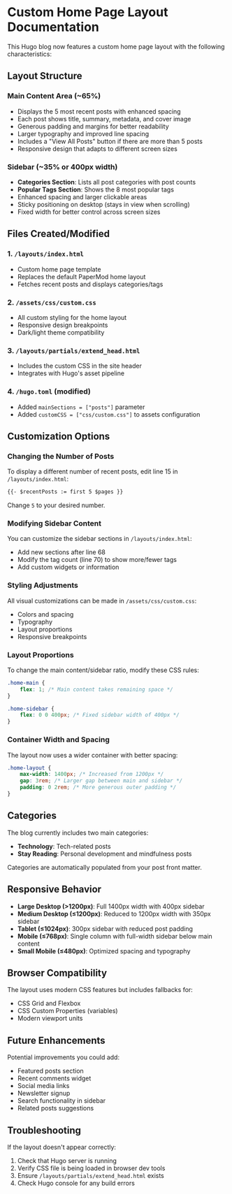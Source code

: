 # Custom Home Page Layout Documentation

This Hugo blog now features a custom home page layout with the following characteristics:

## Layout Structure

### Main Content Area (~65%)
- Displays the 5 most recent posts with enhanced spacing
- Each post shows title, summary, metadata, and cover image
- Generous padding and margins for better readability
- Larger typography and improved line spacing
- Includes a "View All Posts" button if there are more than 5 posts
- Responsive design that adapts to different screen sizes

### Sidebar (~35% or 400px width)
- **Categories Section**: Lists all post categories with post counts
- **Popular Tags Section**: Shows the 8 most popular tags
- Enhanced spacing and larger clickable areas
- Sticky positioning on desktop (stays in view when scrolling)
- Fixed width for better control across screen sizes

## Files Created/Modified

### 1. `/layouts/index.html`
- Custom home page template
- Replaces the default PaperMod home layout
- Fetches recent posts and displays categories/tags

### 2. `/assets/css/custom.css`
- All custom styling for the home layout
- Responsive design breakpoints
- Dark/light theme compatibility

### 3. `/layouts/partials/extend_head.html`
- Includes the custom CSS in the site header
- Integrates with Hugo's asset pipeline

### 4. `/hugo.toml` (modified)
- Added `mainSections = ["posts"]` parameter
- Added `customCSS = ["css/custom.css"]` to assets configuration

## Customization Options

### Changing the Number of Posts
To display a different number of recent posts, edit line 15 in `/layouts/index.html`:
```html
{{- $recentPosts := first 5 $pages }}
```
Change `5` to your desired number.

### Modifying Sidebar Content
You can customize the sidebar sections in `/layouts/index.html`:
- Add new sections after line 68
- Modify the tag count (line 70) to show more/fewer tags
- Add custom widgets or information

### Styling Adjustments
All visual customizations can be made in `/assets/css/custom.css`:
- Colors and spacing
- Typography
- Layout proportions
- Responsive breakpoints

### Layout Proportions
To change the main content/sidebar ratio, modify these CSS rules:
```css
.home-main {
    flex: 1; /* Main content takes remaining space */
}

.home-sidebar {
    flex: 0 0 400px; /* Fixed sidebar width of 400px */
}
```

### Container Width and Spacing
The layout now uses a wider container with better spacing:
```css
.home-layout {
    max-width: 1400px; /* Increased from 1200px */
    gap: 3rem; /* Larger gap between main and sidebar */
    padding: 0 2rem; /* More generous outer padding */
}
```

## Categories

The blog currently includes two main categories:
- **Technology**: Tech-related posts
- **Stay Reading**: Personal development and mindfulness posts

Categories are automatically populated from your post front matter.

## Responsive Behavior

- **Large Desktop (>1200px)**: Full 1400px width with 400px sidebar
- **Medium Desktop (≤1200px)**: Reduced to 1200px width with 350px sidebar  
- **Tablet (≤1024px)**: 300px sidebar with reduced post padding
- **Mobile (≤768px)**: Single column with full-width sidebar below main content
- **Small Mobile (≤480px)**: Optimized spacing and typography

## Browser Compatibility

The layout uses modern CSS features but includes fallbacks for:
- CSS Grid and Flexbox
- CSS Custom Properties (variables)
- Modern viewport units

## Future Enhancements

Potential improvements you could add:
- Featured posts section
- Recent comments widget
- Social media links
- Newsletter signup
- Search functionality in sidebar
- Related posts suggestions

## Troubleshooting

If the layout doesn't appear correctly:
1. Check that Hugo server is running
2. Verify CSS file is being loaded in browser dev tools
3. Ensure `/layouts/partials/extend_head.html` exists
4. Check Hugo console for any build errors
